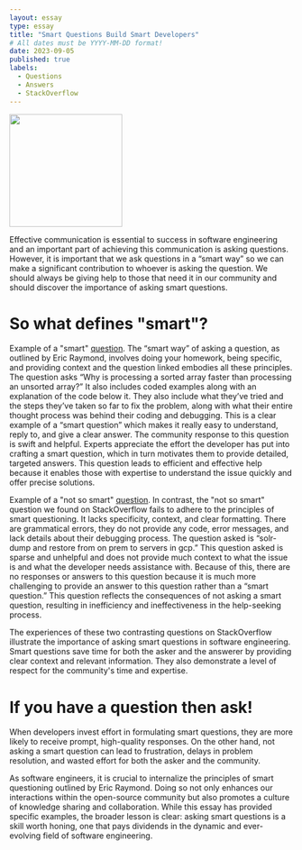 ```yaml
---
layout: essay
type: essay
title: "Smart Questions Build Smart Developers"
# All dates must be YYYY-MM-DD format!
date: 2023-09-05
published: true
labels:
  - Questions
  - Answers
  - StackOverflow
---
```

<img width="200px" 
     class="rounded float-start pe-4" 
     src="https://insight.ieeeusa.org/wp-content/uploads/sites/2/2021/12/questions-1200.jpg" >
     
Effective communication is essential to success in software engineering and an important part of achieving this communication is asking questions. However, it is important that we ask questions in a “smart way” so we can make a significant contribution to whoever is asking the question. We should always be giving help to those that need it in our community and should discover the importance of asking smart questions.

# So what defines "smart"?
Example of a "smart" [question](https://stackoverflow.com/questions/11227809/why-is-processing-a-sorted-array-faster-than-processing-an-unsorted-array). The “smart way” of asking a question, as outlined by Eric Raymond, involves doing your homework, being specific, and providing context and the question linked embodies all these principles. The question asks “Why is processing a sorted array faster than processing an unsorted array?” It also includes coded examples along with an explanation of the code below it. They also include what they’ve tried and the steps they’ve taken so far to fix the problem, along with what their entire thought process was behind their coding and debugging. This is a clear example of a “smart question” which makes it really easy to understand, reply to, and give a clear answer.
The community response to this question is swift and helpful. Experts appreciate the effort the developer has put into crafting a smart question, which in turn motivates them to provide detailed, targeted answers. This question leads to efficient and effective help because it enables those with expertise to understand the issue quickly and offer precise solutions.

Example of a "not so smart" [question](https://stackoverflow.com/questions/77049905/solr-dump-and-restore-from-on-prem-to-servers-in-gcp). In contrast, the "not so smart" question we found on StackOverflow fails to adhere to the principles of smart questioning. It lacks specificity, context, and clear formatting. There are grammatical errors, they do not provide any code, error messages, and lack details about their debugging process. The question asked is “solr-dump and restore from on prem to servers in gcp.” This question asked is sparse and unhelpful and does not provide much context to what the issue is and what the developer needs assistance with. Because of this, there are no responses or answers to this question because it is much more challenging to provide an answer to this question rather than a “smart question.” This question reflects the consequences of not asking a smart question, resulting in inefficiency and ineffectiveness in the help-seeking process.

The experiences of these two contrasting questions on StackOverflow illustrate the importance of asking smart questions in software engineering. Smart questions save time for both the asker and the answerer by providing clear context and relevant information. They also demonstrate a level of respect for the community's time and expertise.

# If you have a question then ask!
When developers invest effort in formulating smart questions, they are more likely to receive prompt, high-quality responses. On the other hand, not asking a smart question can lead to frustration, delays in problem resolution, and wasted effort for both the asker and the community.

As software engineers, it is crucial to internalize the principles of smart questioning outlined by Eric Raymond. Doing so not only enhances our interactions within the open-source community but also promotes a culture of knowledge sharing and collaboration. While this essay has provided specific examples, the broader lesson is clear: asking smart questions is a skill worth honing, one that pays dividends in the dynamic and ever-evolving field of software engineering.
